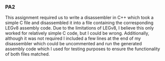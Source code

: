 ### PA2

This assignment required us to write a disassembler in C++ which took a simple C file and disassembled it into a file containing the corresponding LEGv8 assembly code.
Due to the limitations of LEGv8, I believe this only worked for relatively simple C code, but I could be wrong. Additionally, although it was not required I included a
few lines at the end of my disassembler which could be uncommented and run the generated assembly code which I used for testing purposes to ensure the functionality
of both files matched.
